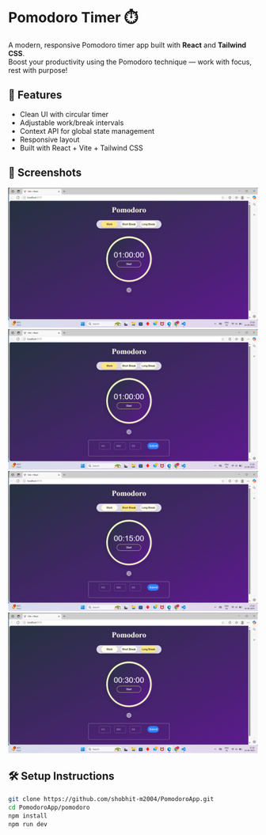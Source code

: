 # Pomodoro Timer ⏱️

A modern, responsive Pomodoro timer app built with **React** and **Tailwind CSS**.  
Boost your productivity using the Pomodoro technique — work with focus, rest with purpose!

## 🚀 Features

- Clean UI with circular timer
- Adjustable work/break intervals
- Context API for global state management
- Responsive layout
- Built with React + Vite + Tailwind CSS

## 📸 Screenshots

<img src="./pomodoro/src/assets/screenshots/screenshot1.png" width="600"/>
<img src="./pomodoro/src/assets/screenshots/screenshot2.png" width="600"/>
<img src="./pomodoro/src/assets/screenshots/screenshot3.png" width="600"/>
<img src="./pomodoro/src/assets/screenshots/screenshot4.png" width="600"/>

## 🛠️ Setup Instructions

```bash
git clone https://github.com/shobhit-m2004/PomodoroApp.git
cd PomodoroApp/pomodoro
npm install
npm run dev
